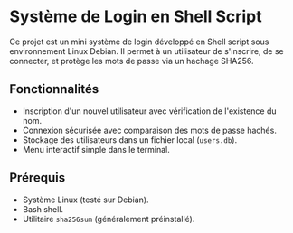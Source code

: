 # Système de Login en Shell Script

Ce projet est un mini système de login développé en Shell script sous environnement Linux Debian. Il permet à un utilisateur de s'inscrire, de se connecter, et protège les mots de passe via un hachage SHA256.

## Fonctionnalités

- Inscription d'un nouvel utilisateur avec vérification de l'existence du nom.
- Connexion sécurisée avec comparaison des mots de passe hachés.
- Stockage des utilisateurs dans un fichier local (`users.db`).
- Menu interactif simple dans le terminal.

## Prérequis

- Système Linux (testé sur Debian).
- Bash shell.
- Utilitaire `sha256sum` (généralement préinstallé).

